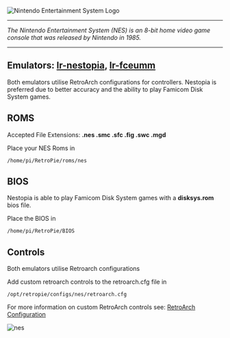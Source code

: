 ![Nintendo Entertainment System Logo](http://upload.wikimedia.org/wikipedia/commons/thumb/0/0d/NES_logo.svg/640px-NES_logo.svg.png)
***
_The Nintendo Entertainment System (NES) is an 8-bit home video game console that was released by Nintendo in 1985._

***
## Emulators: [lr-nestopia](https://github.com/libretro/nestopia), [lr-fceumm](https://github.com/libretro/libretro-fceumm)

Both emulators utilise RetroArch configurations for controllers. Nestopia is preferred due to better accuracy and the ability to play Famicom Disk System games.

## ROMS

Accepted File Extensions: **.nes .smc .sfc .fig .swc .mgd**

Place your NES Roms in
```
/home/pi/RetroPie/roms/nes
```
## BIOS

Nestopia is able to play Famicom Disk System games with a **disksys.rom** bios file.

Place the BIOS in
```
/home/pi/RetroPie/BIOS
```
## Controls

Both emulators utilise Retroarch configurations

Add custom retroarch controls to the retroarch.cfg file in
```shell
/opt/retropie/configs/nes/retroarch.cfg
```
For more information on custom RetroArch controls see: [RetroArch Configuration](https://github.com/petrockblog/RetroPie-Setup/wiki/RetroArch-Configuration)

![nes](https://cloud.githubusercontent.com/assets/10035308/7334405/bd66f638-eb4e-11e4-84e9-8f31b3fa28f4.png)